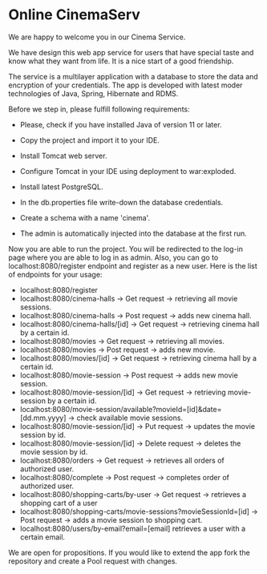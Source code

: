 # Online CinemaServ

We are happy to welcome you in our Cinema Service.

We have design this web app service for users that have special taste and 
know what they want from life. It is a nice start of a good friendship.

The service is a multilayer application with a database to store the data and encryption of your credentials.
The app is developed with latest moder technologies of Java, Spring, Hibernate and RDMS.

Before we step in, please fulfill following requirements:
- Please, check if you have installed Java of version 11 or later.

- Copy the project and import it to your IDE.
- Install Tomcat web server. 
- Configure Tomcat in your IDE using deployment to war:exploded.
- Install latest PostgreSQL. 
- In the db.properties file write-down the database credentials.
- Create a schema with a name 'cinema'.
- The admin is automatically injected into the database at the first run.

Now you are able to run the project. You will be redirected to the log-in page where you are able to log in as admin.
Also, you can go to localhost:8080/register endpoint and register as a new user.
Here is the list of endpoints for your usage:
- localhost:8080/register
- localhost:8080/cinema-halls -> Get request -> retrieving all movie sessions.
- localhost:8080/cinema-halls -> Post request -> adds new cinema hall.
- localhost:8080/cinema-halls/[id] -> Get request -> retrieving cinema hall by a certain id.
- localhost:8080/movies ->  Get request -> retrieving all movies.
- localhost:8080/movies -> Post request -> adds new movie.
- localhost:8080/movies/[id] -> Get request -> retrieving cinema hall by a certain id.
- localhost:8080/movie-session -> Post request -> adds new movie session. 
- localhost:8080/movie-session/[id] -> Get request -> retrieving movie-session by a certain id.
- localhost:8080/movie-session/available?movieId=[id]&date=[dd.mm.yyyy] -> check available movie sessions.
- localhost:8080/movie-session/[id] -> Put request -> updates the movie session by id.
- localhost:8080/movie-session/[id] -> Delete request -> deletes the movie session by id.
- localhost:8080/orders -> Get request -> retrieves all orders of authorized user. 
- localhost:8080/complete -> Post request -> completes order of authorized user. 
- localhost:8080/shopping-carts/by-user -> Get request -> retrieves a shopping cart of a user 
- localhost:8080/shopping-carts/movie-sessions?movieSessionId=[id] -> Post request -> adds a movie session to shopping cart.
- localhost:8080/users/by-email?email=[email] retrieves a user with a certain email.

We are open for propositions. If you would like to extend the app fork the repository and create a Pool request with changes.
